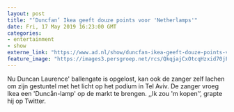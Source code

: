 ```yaml
---
layout: post
title: "‘Duncfan’ Ikea geeft douze points voor 'Netherlamps'"
date: Fri, 17 May 2019 16:23:00 GMT
categories: 
- entertainment 
- show 
externe_link: "https://www.ad.nl/show/duncfan-ikea-geeft-douze-points-voor-netherlamps~ab86fb08/"
feature_image: "https://images3.persgroep.net/rcs/QkqjajCxOtcqHzxid70jFO-TZ2c/diocontent/148621338/_fitwidth/400/?appId=21791a8992982cd8da851550a453bd7f&quality=0.7"
---
```


Nu Duncan Laurence' ballengate is opgelost, kan ook de zanger zelf lachen om zijn gestuntel met het licht op het podium in Tel Aviv. De zanger vroeg Ikea een 'Duncån-lamp' op de markt te brengen. ,,Ik zou 'm kopen’’, grapte hij op Twitter.
